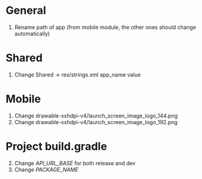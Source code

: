 # General
1. Rename path of app (from mobile module, the other ones should change automatically)

# Shared
1. Change Shared -> res/strings.xml app_name value

# Mobile
1. Change drawable-xxhdpi-v4/launch_screen_image_logo_144.png
2. Change drawable-xxhdpi-v4/launch_screen_image_logo_192.png


# Project build.gradle
2. Change *API_URL_BASE* for both release and dev
3. Change *PACKAGE_NAME*